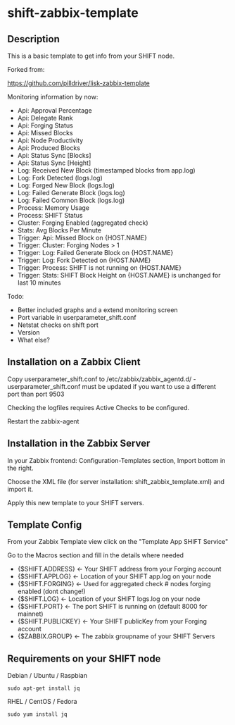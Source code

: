 shift-zabbix-template
=====================

Description
-----------

This is a basic template to get info from your SHIFT node.

Forked from: 

https://github.com/pilldriver/lisk-zabbix-template

Monitoring information by now:

* Api: Approval Percentage
* Api: Delegate Rank
* Api: Forging Status
* Api: Missed Blocks
* Api: Node Productivity
* Api: Produced Blocks
* Api: Status Sync [Blocks]
* Api: Status Sync [Height]
* Log: Received New Block (timestamped blocks from app.log)
* Log: Fork Detected (logs.log)
* Log: Forged New Block (logs.log)
* Log: Failed Generate Block (logs.log)
* Log: Failed Common Block (logs.log)
* Process: Memory Usage
* Process: SHIFT Status
* Cluster: Forging Enabled (aggregated check)
* Stats: Avg Blocks Per Minute
* Trigger: Api: Missed Block on {HOST.NAME}
* Trigger: Cluster: Forging Nodes > 1
* Trigger: Log: Failed Generate Block on {HOST.NAME}
* Trigger: Log: Fork Detected on {HOST.NAME}
* Trigger: Process: SHIFT is not running on {HOST.NAME}
* Trigger: Stats: SHIFT Block Height on {HOST.NAME} is unchanged for last 10 minutes

Todo:
* Better included graphs and a extend monitoring screen
* Port variable in userparameter_shift.conf
* Netstat checks on shift port
* Version
* What else?

Installation on a Zabbix Client
-------------------------------

Copy userparameter_shift.conf to /etc/zabbix/zabbix_agentd.d/ - userparameter_shift.conf must
be updated if you want to use a different port than port 9503

Checking the logfiles requires Active Checks to be configured.

Restart the zabbix-agent

Installation in the Zabbix Server
---------------------------------

In your Zabbix frontend: Configuration-Templates section, Import bottom in the right.

Choose the XML file (for server installation: shift_zabbix_template.xml) and import it.

Apply this new template to your SHIFT servers. 


Template Config
---------------

From your Zabbix Template view click on the "Template App SHIFT Service"

Go to the Macros section and fill in the details where needed

* {$SHIFT.ADDRESS} <- Your SHIFT address from your Forging account
* {$SHIFT.APPLOG} <- Location of your SHIFT app.log on your node
* {$SHIFT.FORGING} <- Used for aggregated check # nodes forging enabled (dont change!)
* {$SHIFT.LOG} <- Location of your SHIFT logs.log on your node
* {$SHIFT.PORT} <- The port SHIFT is running on (default 8000 for mainnet)
* {$SHIFT.PUBLICKEY} <- Your SHIFT publicKey from your Forging account
* {$ZABBIX.GROUP} <- The zabbix groupname of your SHIFT Servers

Requirements on your SHIFT node
------------------------------


Debian / Ubuntu / Raspbian
```
sudo apt-get install jq
```

RHEL / CentOS / Fedora
```
sudo yum install jq
```